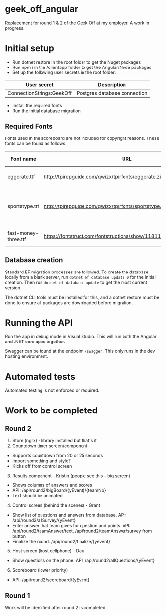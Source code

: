 # geek_off_angular

Replacement for round 1 & 2 of the Geek Off at my employer. A work in progress.

# Initial setup

* Run dotnet restore in the root folder to get the Nuget packages
* Run npm i in the /clientapp folder to get the Angular/Node packages
* Set up the following user secrets in the root folder:

| User secret | Description |
|--|--|
| ConnectionStrings:GeekOff | Postgres database connection |

* Install the required fonts
* Run the initial database migration

## Required Fonts

Fonts used in the scoreboard are not included for copyright reasons. These fonts can be found as follows:

| Font name | URL | Use | Changes required |
|--|--|--|--|
| eggcrate.ttf | http://tpirepguide.com/qwizx/tpirfonts/eggcrate.zip | Round 1 board | |
| sportstype.ttf | http://tpirepguide.com/qwizx/tpirfonts/sportstype.zip | Round 3 scores | Rename the file from "Sports Type Full.ttf" |
| fast-money-three.ttf | https://fontstruct.com/fontstructions/show/1181116/fast_money_three | Round 2 board | |

## Database creation

Standard EF migration processes are followed. To create the database locally from a blank server, run `dotnet ef database update 0` for the initial creation. Then run `dotnet ef database update` to get the most current version. 

The dotnet CLI tools must be installed for this, and a dotnet restore must be done to ensure all packages are downloaded before migration.

# Running the API

Run the app in debug mode in Visual Studio. This will run both the Angular and .NET core apps together.

Swagger can be found at the endpoint `/swagger`. This only runs in the dev hosting environment.

# Automated tests

Automated testing is not enforced or required.

# Work to be completed

## Round 2

1. Store (ngrx) - library installed but that's it
2. Countdown timer screen/component
  * Supports countdown from 20 or 25 seconds
  * Import something and style?
  * Kicks off from control screen
3. Results component - Kristin (people see this - big screen)
  * Shows columns of answers and scores
  * API: /api/round2/bigBoard/{yEvent}/{teamNo}
  * Text should be animated
4. Control screen (behind the scenes) - Grant
  * Show list of questions and answers from database. API: /api/round2/allSurvey/{yEvent}
  * Enter answer that team gives for question and points. API: /api/round2/teamAnswer/text, /api/round2/teamAnswer/survey from button
  * Finalize the round. /api/round2/finalize/{yevent}
5. Host screen (host cellphone) - Dan
  * Show questions on the phone. API: /api/round2/allQuestions/{yEvent}
6. Scoreboard (lower priority)
  * API: /api/round2/scoreboard/{yEvent}

  ## Round 1

Work will be identified after round 2 is completed.
